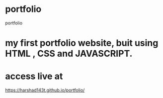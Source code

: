# portfolio
portfolio
# my first portfolio website, buit using HTML , CSS and JAVASCRIPT.

# access live at
https://harshad143t.github.io/portfolio/
